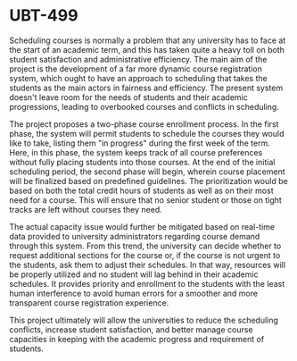 # UBT-499

Scheduling courses is normally a problem that any university has to face at the start of an academic term, and this has taken quite a heavy toll on both student satisfaction and administrative efficiency. The main aim of the project is the development of a far more dynamic course registration system, which ought to have an approach to scheduling that takes the students as the main actors in fairness and efficiency. The present system doesn't leave room for the needs of students and their academic progressions, leading to overbooked courses and conflicts in scheduling.

The project proposes a two-phase course enrollment process. In the first phase, the system will permit students to schedule the courses they would like to take, listing them "in progress" during the first week of the term. Here, in this phase, the system keeps track of all course preferences without fully placing students into those courses. At the end of the initial scheduling period, the second phase will begin, wherein course placement will be finalized based on predefined guidelines. The prioritization would be based on both the total credit hours of students as well as on their most need for a course. This will ensure that no senior student or those on tight tracks are left without courses they need.

The actual capacity issue would further be mitigated based on real-time data provided to university administrators regarding course demand through this system. From this trend, the university can decide whether to request additional sections for the course or, if the course is not urgent to the students, ask them to adjust their schedules. In that way, resources will be properly utilized and no student will lag behind in their academic schedules. It provides priority and enrollment to the students with the least human interference to avoid human errors for a smoother and more transparent course registration experience.

This project ultimately will allow the universities to reduce the scheduling conflicts, increase student satisfaction, and better manage course capacities in keeping with the academic progress and requirement of students.
